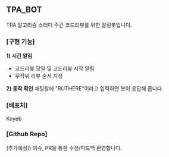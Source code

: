 ## TPA_BOT
TPA 알고리즘 스터디 주간 코드리뷰를 위한 알림봇입니다.

### [구현 기능] 
**1) 시간 알림**
- 코드리뷰 당일 및 코드리뷰 시작 알림
- 무작위 리뷰 순서 지정

**2) 동작 확인**
채팅창에 "RUTHERE"이라고 입력하면 봇이 응답해 줍니다.

### [배포처]
Koyeb

### [Github Repo]
(추가예정))
이슈, PR을 통한 수정/피드백 환영합니다.
